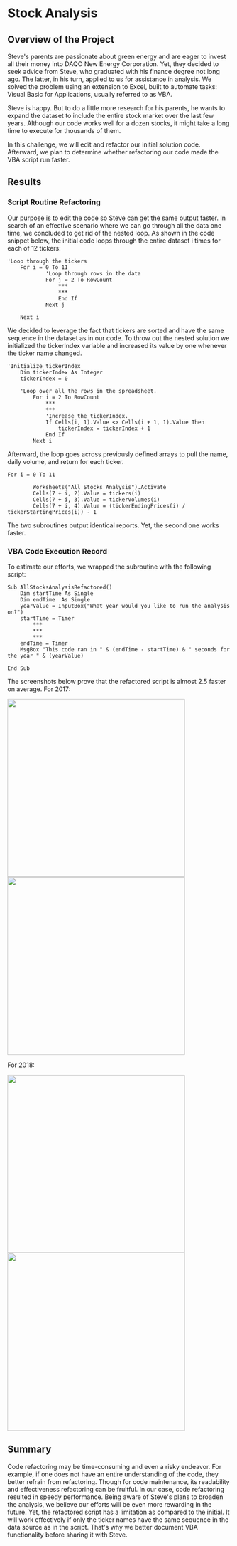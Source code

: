 # Stock Analysis
## Overview of the Project
Steve's parents are passionate about green energy and are eager to invest all their money into DAQO New Energy Corporation. Yet, they decided to seek advice from Steve, who graduated with his finance degree not long ago. The latter, in his turn, applied to us for assistance in analysis. We solved the problem using an extension to Excel, built to automate tasks: Visual Basic for Applications, usually referred to as VBA.

Steve is happy. But to do a little more research for his parents, he wants to expand the dataset to include the entire stock market over the last few years. Although our code works well for a dozen stocks, it might take a long time to execute for thousands of them.

In this challenge, we will edit and refactor our initial solution code. Afterward, we plan to determine whether refactoring our code made the VBA script run faster.

## Results
### Script Routine Refactoring
Our purpose is to edit the code so Steve can get the same output faster. In search of an effective scenario where we can go through all the data one time, we concluded to get rid of the nested loop. As shown in the code snippet below, the initial code loops through the entire dataset i times for each of 12 tickers:

```
'Loop through the tickers
    For i = 0 To 11
            'Loop through rows in the data
            For j = 2 To RowCount
                ***
                ***
                End If
            Next j

    Next i
```

We decided to leverage the fact that tickers are sorted and have the same sequence in the dataset as in our code. To throw out the nested solution we initialized the tickerIndex variable and increased its value by one whenever the ticker name changed.

```
'Initialize tickerIndex
    Dim tickerIndex As Integer
    tickerIndex = 0
        
    'Loop over all the rows in the spreadsheet.
        For i = 2 To RowCount
            ***
            ***
            'Increase the tickerIndex.
            If Cells(i, 1).Value <> Cells(i + 1, 1).Value Then
                tickerIndex = tickerIndex + 1
            End If
        Next i
```

Afterward, the loop goes across previously defined arrays to pull the name, daily volume, and return for each ticker.

```
For i = 0 To 11
        
        Worksheets("All Stocks Analysis").Activate
        Cells(7 + i, 2).Value = tickers(i)
        Cells(7 + i, 3).Value = tickerVolumes(i)
        Cells(7 + i, 4).Value = (tickerEndingPrices(i) / tickerStartingPrices(i)) - 1
```
The two subroutines output identical reports. Yet, the second one works faster.

### VBA Code Execution Record
To estimate our efforts, we wrapped the subroutine with the following script:
```
Sub AllStocksAnalysisRefactored()
    Dim startTime As Single
    Dim endTime  As Single
    yearValue = InputBox("What year would you like to run the analysis on?")
    startTime = Timer
        ***
        ***
        ***
    endTime = Timer
    MsgBox "This code ran in " & (endTime - startTime) & " seconds for the year " & (yearValue)

End Sub
```
The screenshots below prove that the refactored script is almost 2.5 faster on average.
For 2017:

<img src="https://github.com/ArmineKhanan/stock-analysis/blob/main/ASA%20Runtime%20for%202017.png" width="400" /> <img src="https://github.com/ArmineKhanan/stock-analysis/blob/main/ASA%20Runtime%20for%202017%20if%20refuctored.png" width="400" />

For 2018:

<img src="https://github.com/ArmineKhanan/stock-analysis/blob/main/ASA%20Runtime%20for%202018.png" width="400" /> <img src="https://github.com/ArmineKhanan/stock-analysis/blob/main/ASA%20Runtime%20for%202018%20if%20refactored.png" width="400" />

## Summary
Code refactoring may be time-consuming and even a risky endeavor. For example, if one does not have an entire understanding of the code, they better refrain from refactoring. Though for code maintenance, its readability and effectiveness refactoring can be fruitful. 
In our case, code refactoring resulted in speedy performance. Being aware of Steve's plans to broaden the analysis, we believe our efforts will be even more rewarding in the future. 
Yet, the refactored script has a limitation as compared to the initial. It will work effectively if only the ticker names have the same sequence in the data source as in the script. That's why we better document VBA functionality before sharing it with Steve.

